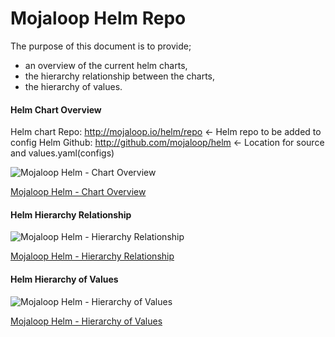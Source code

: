 # Mojaloop Helm Repo

The purpose of this document is to provide;
- an overview of the current helm charts,
- the hierarchy relationship between the charts,
- the hierarchy of values.

#### Helm Chart Overview
Helm chart Repo: http://mojaloop.io/helm/repo <- Helm repo to be added to config
Helm Github: http://github.com/mojaloop/helm  <- Location for source and values.yaml(configs)

![Mojaloop Helm - Chart Overview](https://github.com/mojaloop/documentation/Diagrams/helm/HelmChartOverview.png)

[Mojaloop Helm - Chart Overview](https://github.com/mojaloop/documentation/Diagrams/helm/HelmChartOverview.png)

#### Helm Hierarchy Relationship

![Mojaloop Helm - Hierarchy Relationship](../../Wiki/HelmHierarchyRelationship.png)

[Mojaloop Helm - Hierarchy Relationship](../../Wiki/HelmHierarchyRelationship.svg)

#### Helm Hierarchy of Values

![Mojaloop Helm - Hierarchy of Values](../../Wiki/HelmHierarchyValues.png)

[Mojaloop Helm - Hierarchy of Values](../../Wiki/HelmHierarchyValues.png)
